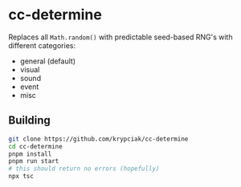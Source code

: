 <!-- markdownlint-disable MD013 MD024 MD001 MD045 -->

# cc-determine

Replaces all `Math.random()` with predictable seed-based RNG's with different categories:
- general (default)
- visual
- sound
- event
- misc

## Building

```bash
git clone https://github.com/krypciak/cc-determine
cd cc-determine
pnpm install
pnpm run start
# this should return no errors (hopefully)
npx tsc
```
